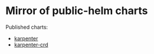 # Mirror of public-helm charts

Published charts:

- [karpenter](https://github.com/aws/karpenter-provider-aws/tree/main/charts/karpenter)
- [karpenter-crd](https://github.com/aws/karpenter-provider-aws/tree/main/charts/karpenter-crd)
